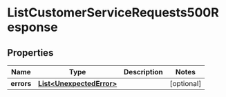 

# ListCustomerServiceRequests500Response


## Properties

| Name | Type | Description | Notes |
|------------ | ------------- | ------------- | -------------|
|**errors** | [**List&lt;UnexpectedError&gt;**](UnexpectedError.md) |  |  [optional] |



